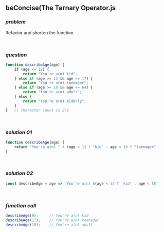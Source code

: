 ## beConcise(The Ternary Operator.js

### ***problem***

Refactor and shorten the function.

<br>

### ***question***

```javascript
function describeAge(age) {
    if (age <= 12) {
        return "You're a(n) kid";
    } else if (age >= 13 && age <= 17) {
        return "You're a(n) teenager";
    } else if (age >= 18 && age <= 64) {
        return "You're a(n) adult";
    } else {
        return "You're a(n) elderly";
    }
}	// character count is 272
```

<br>

### ***solution 01*** 

```javascript
function describeAge(age) {
    return "You're a(n) " + (age < 13 ? "kid" : age < 18 ? "teenager" : age < 65 ? "adult" : "elderly");
}
```

<br>

### ***solution 02***

```javascript
const describeAge = age => `You're a(n) ${age < 13 ? 'kid' : age < 18 ? 'teenager' : age < 65 ? 'adult' : 'elderly'}`;
```

<br>

### ***function call***

```javascript
describeAge(9);     // You're a(n) kid
describeAge(17);    // You're a(n) teenager
describeAge(18);    // You're a(n) adult
```

